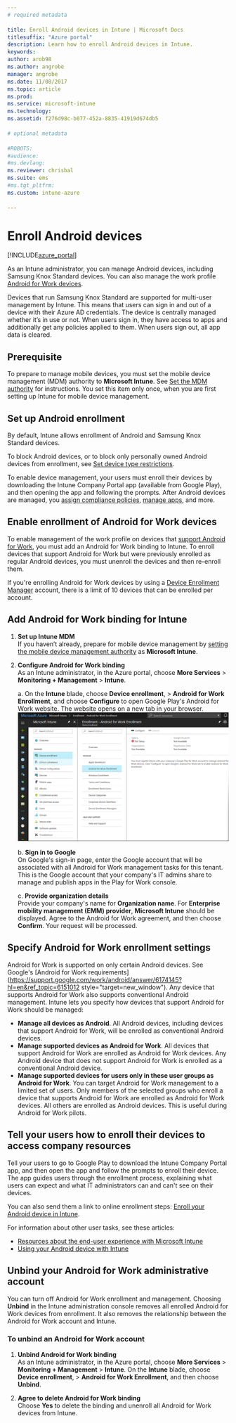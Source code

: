```yaml
---
# required metadata

title: Enroll Android devices in Intune | Microsoft Docs
titlesuffix: "Azure portal"
description: Learn how to enroll Android devices in Intune.
keywords:
author: arob98
ms.author: angrobe
manager: angrobe
ms.date: 11/08/2017
ms.topic: article
ms.prod:
ms.service: microsoft-intune
ms.technology:
ms.assetid: f276d98c-b077-452a-8835-41919d674db5

# optional metadata

#ROBOTS:
#audience:
#ms.devlang:
ms.reviewer: chrisbal
ms.suite: ems
#ms.tgt_pltfrm:
ms.custom: intune-azure

---
```


# Enroll Android devices

[!INCLUDE[azure_portal](./includes/azure_portal.md)]

As an Intune administrator, you can manage Android devices, including Samsung Knox Standard devices. You can also manage the work profile [Android for Work devices](#enable-enrollment-of-android-for-work-devices).

Devices that run Samsung Knox Standard are supported for multi-user management by Intune. This means that users can sign in and out of a device with their Azure AD credentials. The device is centrally managed whether it’s in use or not. When users sign in, they have access to apps and additionally get any policies applied to them. When users sign out, all app data is cleared.

## Prerequisite

To prepare to manage mobile devices, you must set the mobile device management (MDM) authority to **Microsoft Intune**. See [Set the MDM authority](mdm-authority-set.md) for instructions. You set this item only once, when you are first setting up Intune for mobile device management.

## Set up Android enrollment

By default, Intune allows enrollment of Android and Samsung Knox Standard devices.

To block Android devices, or to block only personally owned Android devices from enrollment, see [Set device type restrictions](enrollment-restrictions-set.md).

To enable device management, your users must enroll their devices by downloading the Intune Company Portal app (available from Google Play), and then opening the app and following the prompts. After Android devices are managed, you [assign compliance policies](compliance-policy-create-android.md), [manage apps](app-management.md), and more.

## Enable enrollment of Android for Work devices

To enable management of the work profile on devices that [support Android for Work](https://support.google.com/work/android/answer/6174145?hl=en&ref_topic=6151012), you must add an Android for Work binding to Intune. To enroll devices that support Android for Work but were previously enrolled as regular Android devices, you must unenroll the devices and then re-enroll them.

If you're enrolling Android for Work devices by using a [Device Enrollment Manager](device-enrollment-manager-enroll.md) account, there is a limit of 10 devices that can be enrolled per account.

## Add Android for Work binding for Intune

1. **Set up Intune MDM**<br>
If you haven’t already, prepare for mobile device management by  [setting the mobile device management authority](mdm-authority-set.md) as **Microsoft Intune**.
2. **Configure Android for Work binding**<br>
    As an Intune administrator, in the Azure portal, choose **More Services** > **Monitoring + Management** > **Intune**.

   a. On the **Intune** blade, choose **Device enrollment**, > **Android for Work Enrollment**, and choose **Configure** to open Google Play's Android for Work website. The website opens on a new tab in your browser.
   ![Screenshot showing link to configure the Android for Work binding](./media/android-work-bind.png)

   b. **Sign in to Google**<br>
   On Google's sign-in page, enter the Google account that will be associated with all Android for Work management tasks for this tenant. This is the Google account that your company's IT admins share to manage and publish apps in the Play for Work console.

   c. **Provide organization details**<br>
   Provide your company's name for **Organization name**. For **Enterprise mobility management (EMM) provider**, **Microsoft Intune** should be displayed. Agree to the Android for Work agreement, and then choose **Confirm**. Your request will be processed.

## Specify Android for Work enrollment settings
   Android for Work is supported on only certain Android devices. See Google's [Android for Work requirements](https://support.google.com/work/android/answer/6174145?hl=en&ref_topic=6151012 style="target=new_window"). Any device that supports Android for Work also supports conventional Android management. Intune lets you specify how devices that support Android for Work should be managed:

   - **Manage all devices as Android**. All Android devices, including devices that support Android for Work, will be enrolled as conventional Android devices.
   - **Manage supported devices as Android for Work**. All devices that support Android for Work are enrolled as Android for Work devices. Any Android device that does not support Android for Work is enrolled as a conventional Android device.
   - **Manage supported devices for users only in these user groups as Android for Work**. You can target Android for Work management to a limited set of users. Only members of the selected groups who enroll a device that supports Android for Work are enrolled as Android for Work devices. All others are enrolled as Android devices. This is useful during Android for Work pilots.

<!--  ## Next steps for Android for Work
After configuring the Android for Work binding and settings, you can do the following:
- [Deploy Android for Work apps](android-for-work-apps.md)
- [Add Android for Work configuration policies](android-for-work-policy-settings-in-microsoft-intune.md)  -->

## Tell your users how to enroll their devices to access company resources

Tell your users to go to Google Play to download the Intune Company Portal app, and then open the app and follow the prompts to enroll their device. The app guides users through the enrollment process, explaining what users can expect and what IT administrators can and can't see on their devices.

You can also send them a link to online enrollment steps: [Enroll your Android device in Intune](https://docs.microsoft.com/intune-user-help/enroll-your-device-in-intune-android).

For information about other user tasks, see these articles:

- [Resources about the end-user experience with Microsoft Intune](end-user-educate.md)
- [Using your Android device with Intune](https://docs.microsoft.com/intune-user-help/using-your-android-device-with-intune)

## Unbind your Android for Work administrative account

You can turn off Android for Work enrollment and management. Choosing **Unbind** in the Intune administration console removes all enrolled Android for Work devices from enrollment. It also removes the relationship between the Android for Work account and Intune.

### To unbind an Android for Work account

1. **Unbind Android for Work binding**<br>
    As an Intune administrator, in the Azure portal, choose **More Services** > **Monitoring + Management** > **Intune**.  On the **Intune** blade, choose **Device enrollment**, > **Android for Work Enrollment**, and then choose **Unbind**.

2. **Agree to delete Android for Work binding**<br>
  Choose **Yes** to delete the binding and unenroll all Android for Work devices from Intune.
